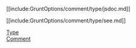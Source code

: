 [[include:GruntOptions/comment/type/jsdoc.md]]

[[include:GruntOptions/comment/type/see.md]]

[Type](../index.html)  
[Comment](../../index.html)